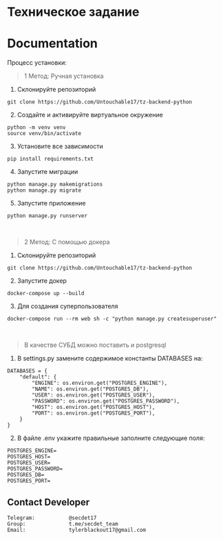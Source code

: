<h1>Техническое задание</h1>

# Documentation

Процесс установки:

> 1 Метод: Ручная установка

1. Склонируйте репозиторий
```
git clone https://github.com/Untouchable17/tz-backend-python
```
2. Создайте и активируйте виртуальное окружение
```
python -m venv venv
source venv/bin/activate
```
3. Установите все зависимости
```
pip install requirements.txt
```
4. Запустите миграции
```
python manage.py makemigrations
python manage.py migrate
```
5. Запустите приложение
```
python manage.py runserver
```
<br/>

> 2 Метод: С помощью докера
1. Склонируйте репозиторий
```
git clone https://github.com/Untouchable17/tz-backend-python
```
2. Запустите докер
```
docker-compose up --build
```
3. Для создания суперпользователя
```
docker-compose run --rm web sh -c "python manage.py createsuperuser"

```
<br/>

> В качестве СУБД можно поставить и postgresql
1. В settings.py замените содержимое константы DATABASES на:
```
DATABASES = {
    "default": {
        "ENGINE": os.environ.get("POSTGRES_ENGINE"),
        "NAME": os.environ.get("POSTGRES_DB"),
        "USER": os.environ.get("POSTGRES_USER"),
        "PASSWORD": os.environ.get("POSTGRES_PASSWORD"),
        "HOST": os.environ.get("POSTGRES_HOST"),
        "PORT": os.environ.get("POSTGRES_PORT"),
    }
}
```
2. В файле .env укажите правильные заполните следующие поля:
```
POSTGRES_ENGINE=
POSTGRES_HOST=
POSTGRES_USER=
POSTGRES_PASSWORD=
POSTGRES_DB=
POSTGRES_PORT=
```


## Contact Developer


    Telegram:           @secdet17
    Group:              t.me/secdet_team
    Email:              tylerblackout17@gmail.com
